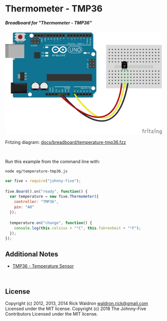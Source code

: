 <!--remove-start-->

# Thermometer - TMP36

<!--remove-end-->






##### Breadboard for "Thermometer - TMP36"



![docs/breadboard/temperature-tmp36.png](breadboard/temperature-tmp36.png)<br>

Fritzing diagram: [docs/breadboard/temperature-tmp36.fzz](breadboard/temperature-tmp36.fzz)

&nbsp;




Run this example from the command line with:
```bash
node eg/temperature-tmp36.js
```


```javascript
var five = require("johnny-five");

five.Board().on("ready", function() {
  var temperature = new five.Thermometer({
    controller: "TMP36",
    pin: "A0"
  });

  temperature.on("change", function() {
    console.log(this.celsius + "°C", this.fahrenheit + "°F");
  });
});


```








## Additional Notes
- [TMP36 - Temperature Sensor](https://www.sparkfun.com/products/10988)

&nbsp;

<!--remove-start-->

## License
Copyright (c) 2012, 2013, 2014 Rick Waldron <waldron.rick@gmail.com>
Licensed under the MIT license.
Copyright (c) 2018 The Johnny-Five Contributors
Licensed under the MIT license.

<!--remove-end-->
